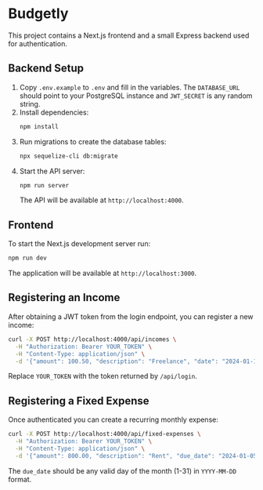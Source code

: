 # Budgetly

This project contains a Next.js frontend and a small Express backend used for authentication.

## Backend Setup

1. Copy `.env.example` to `.env` and fill in the variables. The `DATABASE_URL` should point to your PostgreSQL instance and `JWT_SECRET` is any random string.
2. Install dependencies:
   ```bash
   npm install
   ```
3. Run migrations to create the database tables:
   ```bash
   npx sequelize-cli db:migrate
   ```
4. Start the API server:
   ```bash
   npm run server
   ```
   The API will be available at `http://localhost:4000`.

## Frontend

To start the Next.js development server run:

```bash
npm run dev
```

The application will be available at `http://localhost:3000`.

## Registering an Income

After obtaining a JWT token from the login endpoint, you can register a new income:

```bash
curl -X POST http://localhost:4000/api/incomes \
  -H "Authorization: Bearer YOUR_TOKEN" \
  -H "Content-Type: application/json" \
  -d '{"amount": 100.50, "description": "Freelance", "date": "2024-01-15"}'
```

Replace `YOUR_TOKEN` with the token returned by `/api/login`.

## Registering a Fixed Expense

Once authenticated you can create a recurring monthly expense:

```bash
curl -X POST http://localhost:4000/api/fixed-expenses \
  -H "Authorization: Bearer YOUR_TOKEN" \
  -H "Content-Type: application/json" \
  -d '{"amount": 800.00, "description": "Rent", "due_date": "2024-01-05"}'
```

The `due_date` should be any valid day of the month (1-31) in `YYYY-MM-DD` format.
